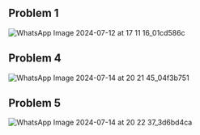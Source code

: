 ## Problem 1<br>
![WhatsApp Image 2024-07-12 at 17 11 16_01cd586c](https://github.com/user-attachments/assets/6e129a63-bd76-4a07-aa2f-ea41ccf54948)
<br>
## Problem 4<br>
![WhatsApp Image 2024-07-14 at 20 21 45_04f3b751](https://github.com/user-attachments/assets/b292e9c4-be46-471b-8758-47f515e136e6)
<br>
## Problem 5</br>
![WhatsApp Image 2024-07-14 at 20 22 37_3d6bd4ca](https://github.com/user-attachments/assets/977b1be2-1c18-431a-9a00-edee25f69d8c)


